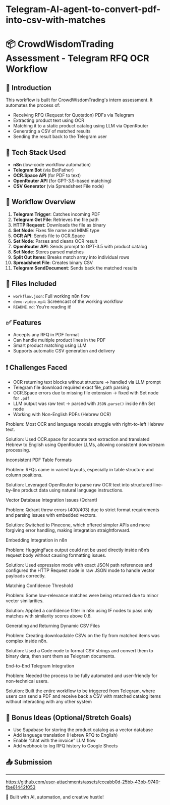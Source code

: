 # Telegram-AI-agent-to-convert-pdf-into-csv-with-matches
# 📦 CrowdWisdomTrading Assessment - Telegram RFQ OCR Workflow

## 👋 Introduction
This workflow is built for CrowdWisdomTrading's intern assessment. It automates the process of:

- Receiving RFQ (Request for Quotation) PDFs via Telegram
- Extracting product text using OCR
- Matching it to a static product catalog using LLM via OpenRouter
- Generating a CSV of matched results
- Sending the result back to the Telegram user

## 🧠 Tech Stack Used
- **n8n** (low-code workflow automation)
- **Telegram Bot** (via BotFather)
- **OCR.Space API** (for PDF to text)
- **OpenRouter API** (for GPT-3.5-based matching)
- **CSV Generator** (via Spreadsheet File node)

## 🔁 Workflow Overview

1. **Telegram Trigger**: Catches incoming PDF
2. **Telegram Get File**: Retrieves the file path
3. **HTTP Request**: Downloads the file as binary
4. **Set Node**: Fixes file name and MIME type
5. **OCR API**: Sends file to OCR.Space
6. **Set Node**: Parses and cleans OCR result
7. **OpenRouter API**: Sends prompt to GPT-3.5 with product catalog
8. **Set Node**: Stores parsed matches
9. **Split Out Items**: Breaks match array into individual rows
10. **Spreadsheet File**: Creates binary CSV
11. **Telegram SendDocument**: Sends back the matched results

## 📁 Files Included
- `workflow.json`: Full working n8n flow
- `demo-video.mp4`: Screencast of the working workflow
- `README.md`: You’re reading it!

## ✅ Features
- Accepts any RFQ in PDF format
- Can handle multiple product lines in the PDF
- Smart product matching using LLM
- Supports automatic CSV generation and delivery

## ❗ Challenges Faced
- OCR returning text blocks without structure → handled via LLM prompt
- Telegram file download required exact file_path parsing
- OCR.Space errors due to missing file extension → fixed with Set node for `.pdf`
- LLM output was raw text → parsed with `JSON.parse()` inside n8n Set node
- Working with Non-English PDFs (Hebrew OCR)

Problem: Most OCR and language models struggle with right-to-left Hebrew text.

Solution: Used OCR.space for accurate text extraction and translated Hebrew to English using OpenRouter LLMs, allowing consistent downstream processing.

Inconsistent PDF Table Formats

Problem: RFQs came in varied layouts, especially in table structure and column positions.

Solution: Leveraged OpenRouter to parse raw OCR text into structured line-by-line product data using natural language instructions.

Vector Database Integration Issues (Qdrant)

Problem: Qdrant threw errors (400/403) due to strict format requirements and parsing issues with embedded vectors.

Solution: Switched to Pinecone, which offered simpler APIs and more forgiving error handling, making integration straightforward.

Embedding Integration in n8n

Problem: HuggingFace output could not be used directly inside n8n’s request body without causing formatting issues.

Solution: Used expression mode with exact JSON path references and configured the HTTP Request node in raw JSON mode to handle vector payloads correctly.

Matching Confidence Threshold

Problem: Some low-relevance matches were being returned due to minor vector similarities.

Solution: Applied a confidence filter in n8n using IF nodes to pass only matches with similarity scores above 0.8.

Generating and Returning Dynamic CSV Files

Problem: Creating downloadable CSVs on the fly from matched items was complex inside n8n.

Solution: Used a Code node to format CSV strings and convert them to binary data, then sent them as Telegram documents.

End-to-End Telegram Integration

Problem: Needed the process to be fully automated and user-friendly for non-technical users.

Solution: Built the entire workflow to be triggered from Telegram, where users can send a PDF and receive back a CSV with matched catalog items without interacting with any other system

## 🎁 Bonus Ideas (Optional/Stretch Goals)
- Use Supabase for storing the product catalog as a vector database
- Add language translation (Hebrew RFQ to English)
- Enable “chat with the invoice” LLM flow
- Add webhook to log RFQ history to Google Sheets

## 📤 Submission

---

https://github.com/user-attachments/assets/cceabb0d-25bb-43bb-9740-fbe61442f053


🧠 Built with AI, automation, and creative hustle!


